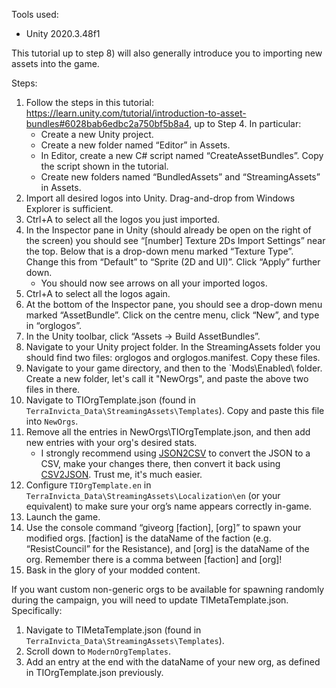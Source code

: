 Tools used:
-	Unity 2020.3.48f1

This tutorial up to step 8) will also generally introduce you to importing new assets into the game.

Steps:
1. Follow the steps in this tutorial: https://learn.unity.com/tutorial/introduction-to-asset-bundles#6028bab6edbc2a750bf5b8a4, up to Step 4. In particular:
    -	Create a new Unity project.
    -	Create a new folder named “Editor” in Assets.
    -	In Editor, create a new C# script named “CreateAssetBundles”. Copy the script shown in the tutorial.
    -	Create new folders named “BundledAssets” and “StreamingAssets” in Assets.
2. Import all desired logos into Unity. Drag-and-drop from Windows Explorer is sufficient.
3. Ctrl+A to select all the logos you just imported.
4. In the Inspector pane in Unity (should already be open on the right of the screen) you should see “[number] Texture 2Ds Import Settings” near the top. Below that is a drop-down menu marked “Texture Type”. Change this from “Default” to “Sprite (2D and UI)”. Click “Apply” further down.
    -	You should now see arrows on all your imported logos.
5. Ctrl+A to select all the logos again.
6. At the bottom of the Inspector pane, you should see a drop-down menu marked “AssetBundle”. Click on the centre menu, click “New”, and type in “orglogos”.
7. In the Unity toolbar, click “Assets -> Build AssetBundles”.
8. Navigate to your Unity project folder. In the StreamingAssets folder you should find two files: orglogos and orglogos.manifest. Copy these files.
9. Navigate to your game directory, and then to the `Mods\Enabled\ folder. Create a new folder, let's call it "NewOrgs", and paste the above two files in there.
10.	Navigate to TIOrgTemplate.json (found in `TerraInvicta_Data\StreamingAssets\Templates`). Copy and paste this file into `NewOrgs`.
11.	Remove all the entries in NewOrgs\TIOrgTemplate.json, and then add new entries with your org's desired stats.
    -	I strongly recommend using [JSON2CSV](http://www.convertcsv.com/json-to-csv.htm) to convert the JSON to a CSV, make your changes there, then convert it back using [CSV2JSON](http://www.convertcsv.com/csv-to-json.htm). Trust me, it's much easier.
12. Configure `TIOrgTemplate.en` in `TerraInvicta_Data\StreamingAssets\Localization\en` (or your equivalent) to make sure your org’s name appears correctly in-game.
13.	Launch the game.
14.	Use the console command “giveorg [faction], [org]” to spawn your modified orgs. [faction] is the dataName of the faction (e.g. “ResistCouncil” for the Resistance), and [org] is the dataName of the org. Remember there is a comma between [faction] and [org]!
15.	Bask in the glory of your modded content.

If you want custom non-generic orgs to be available for spawning randomly during the campaign, you will need to update TIMetaTemplate.json. Specifically:
1. Navigate to TIMetaTemplate.json (found in `TerraInvicta_Data\StreamingAssets\Templates`).
2. Scroll down to `ModernOrgTemplates`.
3. Add an entry at the end with the dataName of your new org, as defined in TIOrgTemplate.json previously.
